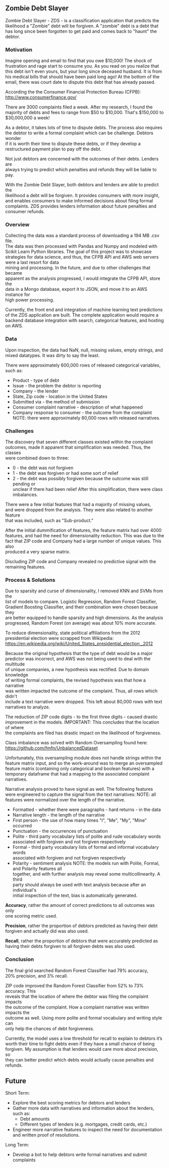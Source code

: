 ## Zombie Debt Slayer

Zombie Debt Slayer - ZDS - is a classification application that predicts the \
likelihood a "Zombie" debt will be forgiven. A "zombie" debt is a debt that \
has long since been forgotten to get paid and comes back to "haunt" the debtor.

### Motivation

Imagine opening and email to find that you owe $10,000! The shock of \
frustration and rage start to consume you. As you read on you realize that \
this debt isn't even yours, but your long since deceased husband. It is from \
his medical bills that should have been paid long ago! At the bottom of the \
email, there was court date to dispute this debt that has already passed.

According the the Consumer Financial Protection Bureau (CFPB):
http://www.consumerfinance.gov/

There are 3000 complaints filed a week. After my research, I  found the \
majority of debts and fees to range from $50 to $10,000. That's $150,000 to \
$30,000,000 a week!

As a debtor, it takes lots of time to dispute debts. The process also requires \
the debtor to write a formal complaint which can be challenge. Debtors wonder \
if it is worth their time to dispute these debts, or if they develop a \
restructured payment plan to pay off the debt.

Not just debtors are concerned with the outcomes of their debts. Lenders are \
always trying to predict which penalties and refunds they will be liable to pay.

With the Zombie Debt Slayer, both debtors and lenders are able to predict the \
likelihood a debt will be forgiven. It provides consumers with more insight, \
and enables consumers to make informed decisions about filing formal \
complaints. ZDS provides lenders information about future penalties and \
consumer refunds.

### Overview

Collecting the data was a standard process of downloading a 194 MB .csv file. \
The data was then processed with Pandas and Numpy and modeled with Scikit Learn
Python libraries. The goal of this project was to showcase strategies for data
science, and thus, the CFPB API and AWS web servers were a last resort for data \
mining and processing. In the future, and due to other challenges that became \
apparent as the analysis progressed, I would integrate the CFPB API, store the \
data in a Mongo database, export it to JSON, and move it to an AWS instance for \
high power processing.

Currently, the front end and integration of machine learning text predictions \
of the ZDS application are built. The complete application would require a \
backend database integration with search, categorical features, and hosting \
on AWS.

### Data

Upon inspection, the data had NaN, null, missing values, empty strings, and \
mixed datatypes. It was dirty to say the least.

There were approximately 600,000 rows of released categorical variables, such as:
* Product - type of debt
* Issue - the problem the debtor is reporting
* Company - the lender
* State, Zip code - location in the United States
* Submitted via - the method of submission
* Consumer complaint narrative - description of what happened
* Company response to consumer - the outcome from the complaint
NOTE: there were approximately 80,000 rows with released narratives.

### Challenges

The discovery that seven different classes existed within the complaint \
outcomes, made it apparent that simplification was needed. Thus, the classes \
were combined down to three:
* 0 - the debt was not forgiven
* 1 - the debt was forgiven or had some sort of relief
* 2 - the debt was possibly forgiven because the outcome was still pending or \
unclear if there had been relief
After this simplification, there were class imbalances.

There were a few initial features that had a majority of missing values, \
and were dropped from the analysis. They were also related to another feature \
that was included, such as "Sub-product."

After the initial dummification of features, the feature matrix had over 4000 \
features, and had the need for dimensionality reduction. This was due to the \
fact that ZIP code and Company had a large number of unique values. This also \
produced a very sparse matrix.

Discluding ZIP code and Company revealed no predictive signal with the \
remaining features.

### Process & Solutions

Due to sparsity and curse of dimensionality, I removed KNN and SVMs from the \
list of models to compare. Logistic Regression, Random Forest Classifier, \
Gradient Boosting Classifier, and their combination were chosen because they \
are better equipped to handle sparsity and high dimensions. As the analysis \
progressed, Random Forest (on average) was about 10% more accurate.

To reduce dimensionality, state political affiliations from the 2012 \
presidential election were scrapped from Wikipedia:
https://en.wikipedia.org/wiki/United_States_presidential_election,_2012

Because the original hypothesis that the type of debt would be a major \
predictor was incorrect, and AWS was not being used to deal with the multitude \
of unique companies, a new hypothesis was rectified. Due to domain knowledge \
of writing formal complaints, the revised hypothesis was that how a narrative \
was written impacted the outcome of the complaint. Thus, all rows which didn't \
include a text narrative were dropped. This left about 80,000 rows with text
narratives to analyze.

The reduction of ZIP code digits - to the first three digits  - caused drastic \
improvement in the models. IMPORTANT: This concludes that the location of where \
the complaints are filed has drastic impact on the likelihood of forgiveness.

Class imbalance was solved with Random Oversampling found here:
https://github.com/fmfn/UnbalancedDataset

Unfortunately, this oversampling module does not handle strings within the \
feature matrix input, and so the work-around was to merge an oversampled \
feature matrix (containing only categorical and boolean features) with a \
temporary dataframe that had a mapping to the associated complaint narratives.

Narrative analysis proved to have signal as well. The following features were
engineered to capture the signal from the text narratives:
NOTE: all features were normalized over the length of the narrative.
* Formatted - whether there were paragraphs - hard returns - in the data
* Narrative length - the length of the narrative
* First person - the use of how many times "I", "Me", "My", "Mine" occurred
* Punctuation - the occurrences of punctuation
* Polite - third party vocabulary lists of polite and rude vocabulary words \
associated with forgiven and not forgiven respectively
* Formal - third party vocabulary lists of formal and informal vocabulary words \
associated with forgiven and not forgiven respectively
* Polarity - sentiment analysis
NOTE: the models run with Polite, Formal, and Polarity features all \
together, and with further analysis may reveal some multicollinearity. A third \
party should always be used with text analysis because after an individual's \
initial inspection of the text, bias is automatically generated.  

**Accuracy**, rather the amount of correct predictions to all outcomes was only \
one scoring metric used.

**Precision**, rather the proportion of debtors predicted as having their debt \
forgiven and actually did was also used.

**Recall**, rather the proportion of debtors that were accurately predicted as \
having their debts forgiven to all forgiven debts was also used.

### Conclusion

The final grid searched Random Forest Classifier had 79% accuracy, \
20% precision, and 3% recall. 

ZIP code improved the Random Forest Classifier from 52% to 73% accuracy. This \
reveals that the location of where the debtor was filing the complaint impacts \
the outcome of the complaint. How a complaint narrative was written impacts the \
outcome as well. Using more polite and formal vocabulary and writing style can \
only help the chances of debt forgiveness.

Currently, the model uses a low threshold for recall to explain to debtors it’s \
worth their time to fight debts even if they have a small chance of being \
forgiven. My assumption is that lenders would care more about precision, so \
they can better predict which debts would actually cause penalties and refunds.

## Future

Short Term:
* Explore the best scoring metrics for debtors and lenders
* Gather more data with narratives and information about the lenders, such as:
  * Debt amounts
  * Different types of lenders (e.g. mortgages, credit cards, etc.)
* Engineer more narrative features to inspect the need for documentation \
and written proof of resolutions.

Long Term:
* Develop a bot to help debtors write formal narratives and submit complaints
